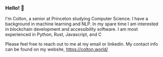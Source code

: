### Hello! 👋

I'm Colton, a senior at Princeton studying Computer Science. I have a background in machine learning and NLP. In my spare time I am interested in blockchain development and accessibility software. I am most experienced in Python, Rust, Javascript, and C

Please feel free to reach out to me at my email or linkedin. My contact info can be found on my website, https://colton.world/

